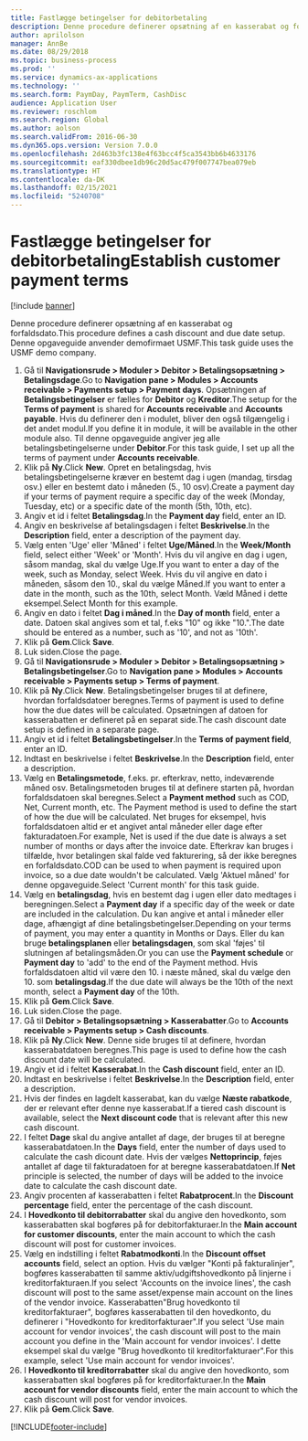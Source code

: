 ```yaml
---
title: Fastlægge betingelser for debitorbetaling
description: Denne procedure definerer opsætning af en kasserabat og forfaldsdato.
author: aprilolson
manager: AnnBe
ms.date: 08/29/2018
ms.topic: business-process
ms.prod: ''
ms.service: dynamics-ax-applications
ms.technology: ''
ms.search.form: PaymDay, PaymTerm, CashDisc
audience: Application User
ms.reviewer: roschlom
ms.search.region: Global
ms.author: aolson
ms.search.validFrom: 2016-06-30
ms.dyn365.ops.version: Version 7.0.0
ms.openlocfilehash: 2d463b3fc138e4f63bcc4f5ca3543bb6b4633176
ms.sourcegitcommit: eaf330dbee1db96c20d5ac479f007747bea079eb
ms.translationtype: HT
ms.contentlocale: da-DK
ms.lasthandoff: 02/15/2021
ms.locfileid: "5240708"
---
```

# <a name="establish-customer-payment-terms"></a><span data-ttu-id="f431c-103">Fastlægge betingelser for debitorbetaling</span><span class="sxs-lookup"><span data-stu-id="f431c-103">Establish customer payment terms</span></span>

[!include [banner](../../includes/banner.md)]

<span data-ttu-id="f431c-104">Denne procedure definerer opsætning af en kasserabat og forfaldsdato.</span><span class="sxs-lookup"><span data-stu-id="f431c-104">This procedure defines a cash discount and due date setup.</span></span> <span data-ttu-id="f431c-105">Denne opgaveguide anvender demofirmaet USMF.</span><span class="sxs-lookup"><span data-stu-id="f431c-105">This task guide uses the USMF demo company.</span></span>

1. <span data-ttu-id="f431c-106">Gå til **Navigationsrude > Moduler > Debitor > Betalingsopsætning > Betalingsdage**.</span><span class="sxs-lookup"><span data-stu-id="f431c-106">Go to **Navigation pane > Modules > Accounts receivable > Payments setup > Payment days**.</span></span> <span data-ttu-id="f431c-107">Opsætningen af **Betalingsbetingelser** er fælles for **Debitor** og **Kreditor**.</span><span class="sxs-lookup"><span data-stu-id="f431c-107">The setup for the **Terms of payment** is shared for **Accounts receivable** and **Accounts payable**.</span></span> <span data-ttu-id="f431c-108">Hvis du definerer den i modulet, bliver den også tilgængelig i det andet modul.</span><span class="sxs-lookup"><span data-stu-id="f431c-108">If you define it in module, it will be available in the other module also.</span></span> <span data-ttu-id="f431c-109">Til denne opgaveguide angiver jeg alle betalingsbetingelserne under **Debitor**.</span><span class="sxs-lookup"><span data-stu-id="f431c-109">For this task guide, I set up all the terms of payment under **Accounts receivable**.</span></span>
2. <span data-ttu-id="f431c-110">Klik på **Ny**.</span><span class="sxs-lookup"><span data-stu-id="f431c-110">Click **New**.</span></span> <span data-ttu-id="f431c-111">Opret en betalingsdag, hvis betalingsbetingelserne kræver en bestemt dag i ugen (mandag, tirsdag osv.) eller en bestemt dato i måneden (5., 10 osv).</span><span class="sxs-lookup"><span data-stu-id="f431c-111">Create a payment day if your terms of payment require a specific day of the week (Monday, Tuesday, etc) or a specific date of the month (5th, 10th, etc).</span></span> 
3. <span data-ttu-id="f431c-112">Angiv et id i feltet **Betalingsdag**.</span><span class="sxs-lookup"><span data-stu-id="f431c-112">In the **Payment day** field, enter an ID.</span></span>
4. <span data-ttu-id="f431c-113">Angiv en beskrivelse af betalingsdagen i feltet **Beskrivelse**.</span><span class="sxs-lookup"><span data-stu-id="f431c-113">In the **Description** field, enter a description of the payment day.</span></span>
5. <span data-ttu-id="f431c-114">Vælg enten 'Uge' eller 'Måned' i feltet **Uge/Måned**.</span><span class="sxs-lookup"><span data-stu-id="f431c-114">In the **Week/Month** field, select either 'Week' or 'Month'.</span></span> <span data-ttu-id="f431c-115">Hvis du vil angive en dag i ugen, såsom mandag, skal du vælge Uge.</span><span class="sxs-lookup"><span data-stu-id="f431c-115">If you want to enter a day of the week, such as Monday, select Week.</span></span> <span data-ttu-id="f431c-116">Hvis du vil angive en dato i måneden, såsom den 10., skal du vælge Måned.</span><span class="sxs-lookup"><span data-stu-id="f431c-116">If you want to enter a date in the month, such as the 10th, select Month.</span></span> <span data-ttu-id="f431c-117">Væld Måned i dette eksempel.</span><span class="sxs-lookup"><span data-stu-id="f431c-117">Select Month for this example.</span></span> 
6. <span data-ttu-id="f431c-118">Angiv en dato i feltet **Dag i måned**.</span><span class="sxs-lookup"><span data-stu-id="f431c-118">In the **Day of month** field, enter a date.</span></span> <span data-ttu-id="f431c-119">Datoen skal angives som et tal, f.eks "10" og ikke "10.".</span><span class="sxs-lookup"><span data-stu-id="f431c-119">The date should be entered as a number, such as '10', and not as '10th'.</span></span> 
7. <span data-ttu-id="f431c-120">Klik på **Gem**.</span><span class="sxs-lookup"><span data-stu-id="f431c-120">Click **Save**.</span></span>
8. <span data-ttu-id="f431c-121">Luk siden.</span><span class="sxs-lookup"><span data-stu-id="f431c-121">Close the page.</span></span>
9. <span data-ttu-id="f431c-122">Gå til **Navigationsrude > Moduler > Debitor > Betalingsopsætning > Betalingsbetingelser**.</span><span class="sxs-lookup"><span data-stu-id="f431c-122">Go to **Navigation pane > Modules > Accounts receivable > Payments setup > Terms of payment**.</span></span>
10. <span data-ttu-id="f431c-123">Klik på **Ny**.</span><span class="sxs-lookup"><span data-stu-id="f431c-123">Click **New**.</span></span> <span data-ttu-id="f431c-124">Betalingsbetingelser bruges til at definere, hvordan forfaldsdatoer beregnes.</span><span class="sxs-lookup"><span data-stu-id="f431c-124">Terms of payment is used to define how the due dates will be calculated.</span></span> <span data-ttu-id="f431c-125">Opsætningen af datoen for kasserabatten er defineret på en separat side.</span><span class="sxs-lookup"><span data-stu-id="f431c-125">The cash discount date setup is defined in a separate page.</span></span> 
11. <span data-ttu-id="f431c-126">Angiv et id i feltet **Betalingsbetingelser**.</span><span class="sxs-lookup"><span data-stu-id="f431c-126">In the **Terms of payment field**, enter an ID.</span></span>
12. <span data-ttu-id="f431c-127">Indtast en beskrivelse i feltet **Beskrivelse**.</span><span class="sxs-lookup"><span data-stu-id="f431c-127">In the **Description** field, enter a description.</span></span>
13. <span data-ttu-id="f431c-128">Vælg en **Betalingsmetode**, f.eks. pr. efterkrav, netto, indeværende måned osv. Betalingsmetoden bruges til at definere starten på, hvordan forfaldsdatoen skal beregnes.</span><span class="sxs-lookup"><span data-stu-id="f431c-128">Select a **Payment method** such as COD, Net, Current month, etc. The Payment method is used to define the start of how the due will be calculated.</span></span> <span data-ttu-id="f431c-129">Net bruges for eksempel, hvis forfaldsdatoen altid er et angivet antal måneder eller dage efter fakturadatoen.</span><span class="sxs-lookup"><span data-stu-id="f431c-129">For example, Net is used if the due date is always a set number of months or days after the invoice date.</span></span> <span data-ttu-id="f431c-130">Efterkrav kan bruges i tilfælde, hvor betalingen skal falde ved fakturering, så der ikke beregnes en forfaldsdato.</span><span class="sxs-lookup"><span data-stu-id="f431c-130">COD can be used to when payment is required upon invoice, so a due date wouldn't be calculated.</span></span> <span data-ttu-id="f431c-131">Vælg 'Aktuel måned' for denne opgaveguide.</span><span class="sxs-lookup"><span data-stu-id="f431c-131">Select 'Current month' for this task guide.</span></span>  
14. <span data-ttu-id="f431c-132">Vælg en **betalingsdag**, hvis en bestemt dag i ugen eller dato medtages i beregningen.</span><span class="sxs-lookup"><span data-stu-id="f431c-132">Select a **Payment day** if a specific day of the  week or date are included in the calculation.</span></span> <span data-ttu-id="f431c-133">Du kan angive et antal i måneder eller dage, afhængigt af dine betalingsbetingelser.</span><span class="sxs-lookup"><span data-stu-id="f431c-133">Depending on your terms of payment, you may enter a quantity in Months or Days.</span></span> <span data-ttu-id="f431c-134">Eller du kan bruge **betalingsplanen** eller **betalingsdagen**, som skal 'føjes' til slutningen af betalingsmåden.</span><span class="sxs-lookup"><span data-stu-id="f431c-134">Or you can use the **Payment schedule** or **Payment day** to 'add' to the end of the Payment method.</span></span> <span data-ttu-id="f431c-135">Hvis forfaldsdatoen altid vil være den 10. i næste måned, skal du vælge den 10. som **betalingsdag**.</span><span class="sxs-lookup"><span data-stu-id="f431c-135">If the due date will always be the 10th of the next month, select a **Payment day** of the 10th.</span></span> 
15. <span data-ttu-id="f431c-136">Klik på **Gem**.</span><span class="sxs-lookup"><span data-stu-id="f431c-136">Click **Save**.</span></span>
16. <span data-ttu-id="f431c-137">Luk siden.</span><span class="sxs-lookup"><span data-stu-id="f431c-137">Close the page.</span></span>
17. <span data-ttu-id="f431c-138">Gå til **Debitor > Betalingsopsætning > Kasserabatter**.</span><span class="sxs-lookup"><span data-stu-id="f431c-138">Go to **Accounts receivable > Payments setup > Cash discounts**.</span></span>
18. <span data-ttu-id="f431c-139">Klik på **Ny**.</span><span class="sxs-lookup"><span data-stu-id="f431c-139">Click **New**.</span></span> <span data-ttu-id="f431c-140">Denne side bruges til at definere, hvordan kasserabatdatoen beregnes.</span><span class="sxs-lookup"><span data-stu-id="f431c-140">This page is used to define how the cash discount date will be calculated.</span></span> 
19. <span data-ttu-id="f431c-141">Angiv et id i feltet **Kasserabat**.</span><span class="sxs-lookup"><span data-stu-id="f431c-141">In the **Cash discount** field, enter an ID.</span></span>
20. <span data-ttu-id="f431c-142">Indtast en beskrivelse i feltet **Beskrivelse**.</span><span class="sxs-lookup"><span data-stu-id="f431c-142">In the **Description** field, enter a description.</span></span>
21. <span data-ttu-id="f431c-143">Hvis der findes en lagdelt kasserabat, kan du vælge **Næste rabatkode**, der er relevant efter denne nye kasserabat.</span><span class="sxs-lookup"><span data-stu-id="f431c-143">If a tiered cash discount is available, select the **Next discount code** that is relevant after this new cash discount.</span></span>
22. <span data-ttu-id="f431c-144">I feltet **Dage** skal du angive antallet af dage, der bruges til at beregne kasserabatdatoen.</span><span class="sxs-lookup"><span data-stu-id="f431c-144">In the **Days** field, enter the number of days used to calculate the cash dicount date.</span></span> <span data-ttu-id="f431c-145">Hvis der vælges **Nettoprincip**, føjes antallet af dage til fakturadatoen for at beregne kasserabatdatoen.</span><span class="sxs-lookup"><span data-stu-id="f431c-145">If **Net** principle is selected, the number of days will be added to the invoice date to calculate the cash discount date.</span></span>  
23. <span data-ttu-id="f431c-146">Angiv procenten af kasserabatten i feltet **Rabatprocent**.</span><span class="sxs-lookup"><span data-stu-id="f431c-146">In the **Discount percentage** field, enter the percentage of the cash discount.</span></span>
24. <span data-ttu-id="f431c-147">I **Hovedkonto til debitorrabatter** skal du angive den hovedkonto, som kasserabatten skal bogføres på for debitorfakturaer.</span><span class="sxs-lookup"><span data-stu-id="f431c-147">In the **Main account for customer discounts**, enter the main account to which the cash discount will post for customer invoices.</span></span>
25. <span data-ttu-id="f431c-148">Vælg en indstilling i feltet **Rabatmodkonti**.</span><span class="sxs-lookup"><span data-stu-id="f431c-148">In the **Discount offset accounts** field, select an option.</span></span> <span data-ttu-id="f431c-149">Hvis du vælger "Konti på fakturalinjer", bogføres kasserabatten til samme aktiv/udgiftshovedkonto på linjerne i kreditorfakturaen.</span><span class="sxs-lookup"><span data-stu-id="f431c-149">If you select 'Accounts on the invoice lines', the cash discount will post to the same asset/expense main account on the lines of the vendor invoice.</span></span> <span data-ttu-id="f431c-150">Kasserabatten"Brug hovedkonto til kreditorfakturaer", bogføres kasserabatten til den hovedkonto, du definerer i "Hovedkonto for kreditorfakturaer".</span><span class="sxs-lookup"><span data-stu-id="f431c-150">If you select 'Use main account for vendor invoices', the cash discount will post to the main account you define in the 'Main account for vendor invoices'.</span></span> <span data-ttu-id="f431c-151">I dette eksempel skal du vælge "Brug hovedkonto til kreditorfakturaer".</span><span class="sxs-lookup"><span data-stu-id="f431c-151">For this example, select 'Use main account for vendor invoices'.</span></span> 
26. <span data-ttu-id="f431c-152">I **Hovedkonto til kreditorrabatter** skal du angive den hovedkonto, som kasserabatten skal bogføres på for kreditorfakturaer.</span><span class="sxs-lookup"><span data-stu-id="f431c-152">In the **Main account for vendor discounts** field, enter the main account to which the cash discount will post for vendor invoices.</span></span>
27. <span data-ttu-id="f431c-153">Klik på **Gem**.</span><span class="sxs-lookup"><span data-stu-id="f431c-153">Click **Save**.</span></span>



[!INCLUDE[footer-include](../../../includes/footer-banner.md)]